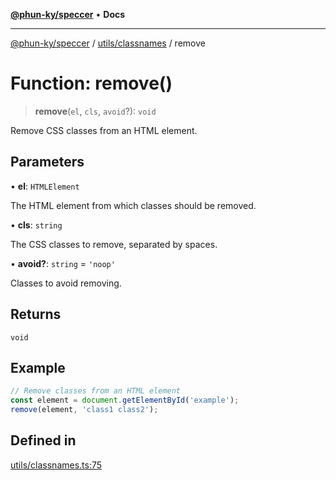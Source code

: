 [**@phun-ky/speccer**](../../../README.md) • **Docs**

***

[@phun-ky/speccer](../../../README.md) / [utils/classnames](../README.md) / remove

# Function: remove()

> **remove**(`el`, `cls`, `avoid`?): `void`

Remove CSS classes from an HTML element.

## Parameters

• **el**: `HTMLElement`

The HTML element from which classes should be removed.

• **cls**: `string`

The CSS classes to remove, separated by spaces.

• **avoid?**: `string` = `'noop'`

Classes to avoid removing.

## Returns

`void`

## Example

```ts
// Remove classes from an HTML element
const element = document.getElementById('example');
remove(element, 'class1 class2');
```

## Defined in

[utils/classnames.ts:75](https://github.com/phun-ky/speccer/blob/main/src/utils/classnames.ts#L75)

